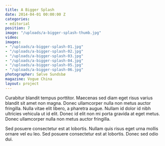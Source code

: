 ```yaml
---
title: A Bigger Splash
date: 2014-04-01 00:00:00 Z
categories:
- editorial
position: 7
image: "/uploads/a-bigger-splash-thumb.jpg"
video: 
images:
- "/uploads/a-bigger-splash-01.jpg"
- "/uploads/a-bigger-splash-02.jpg"
- "/uploads/a-bigger-splash-03.jpg"
- "/uploads/a-bigger-splash-04.jpg"
- "/uploads/a-bigger-splash-05.jpg"
- "/uploads/a-bigger-splash-06.jpg"
photographer: Sølve Sundsbø
magazine: Vogue China
layout: project
---
```


Curabitur blandit tempus porttitor. Maecenas sed diam eget risus varius blandit sit amet non magna. Donec ullamcorper nulla non metus auctor fringilla. Nulla vitae elit libero, a pharetra augue. Nullam id dolor id nibh ultricies vehicula ut id elit. Donec id elit non mi porta gravida at eget metus. Donec ullamcorper nulla non metus auctor fringilla.

Sed posuere consectetur est at lobortis. Nullam quis risus eget urna mollis ornare vel eu leo. Sed posuere consectetur est at lobortis. Donec sed odio dui.